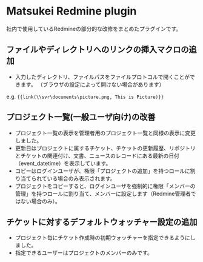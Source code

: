 # Matsukei Redmine plugin

社内で使用しているRedmineの部分的な改修をまとめたプラグインです。

## ファイルやディレクトリへのリンクの挿入マクロの追加

- 入力したディレクトリ、ファイルパスをファイルプロトコルで開くことができます。
（ブラウザの設定によって開けない場合があります）

e.g. ```{{link(\\svr\documents\picture.png, This is Picture)}}```

## プロジェクト一覧(一般ユーザ向け)の改善

- プロジェクト一覧の表示を管理者用のプロジェクト一覧と同様の表示に変更しました。
- 更新日はプロジェクトに属するチケット、チケットの更新履歴、リポジトリとチケットの関連付け、文書、ニュースのレコードにある最新の日付（event_datetime）を表示しています。
- コピーはログインユーザが、権限「プロジェクトの追加」を持つロールに割り当てられている場合のみ表示されます。
- プロジェクトをコピーすると、ログインユーザを強制的に権限「メンバーの管理」を持つロールに割り当て、メンバーに設定します（Redmine管理者ではない場合のみ）。

## チケットに対するデフォルトウォッチャー設定の追加

- プロジェクト毎にチケット作成時の初期ウォッチャーを指定できるようにしました。
- 指定できるユーザーはプロジェクトのメンバーのみです。
